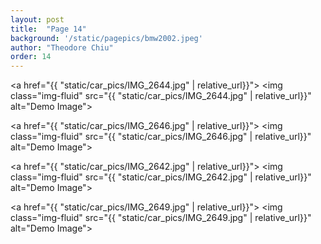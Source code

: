 ```yaml
---
layout: post
title:  "Page 14"
background: '/static/pagepics/bmw2002.jpeg'
author: "Theodore Chiu"
order: 14
---
```


<a href="{{ "static/car_pics/IMG_2644.jpg" | relative_url}}">
	<img class="img-fluid" src="{{ "static/car_pics/IMG_2644.jpg" | relative_url}}" alt="Demo Image">
</a>

<a href="{{ "static/car_pics/IMG_2646.jpg" | relative_url}}">
	<img class="img-fluid" src="{{ "static/car_pics/IMG_2646.jpg" | relative_url}}" alt="Demo Image">
</a>

<a href="{{ "static/car_pics/IMG_2642.jpg" | relative_url}}">
	<img class="img-fluid" src="{{ "static/car_pics/IMG_2642.jpg" | relative_url}}" alt="Demo Image">
</a>

<a href="{{ "static/car_pics/IMG_2649.jpg" | relative_url}}">
	<img class="img-fluid" src="{{ "static/car_pics/IMG_2649.jpg" | relative_url}}" alt="Demo Image">
</a>

